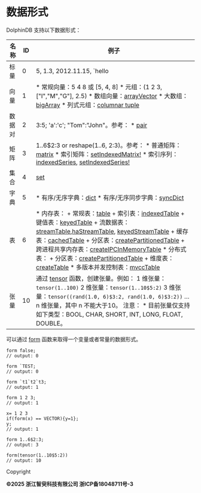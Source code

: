 # 数据形式

DolphinDB 支持以下数据形式：

| 名称 | ID | 例子 |
| --- | --- | --- |
| 标量 | 0 | 5, 1.3, 2012.11.15, `hello |
| 向量 | 1 | * 常规向量：5 4 8 或 [5, 4, 8] * 元组：(1 2 3, ["I","M","G"], 2.5) * 数组向量：[arrayVector](data_types_forms/arrayVector.md) * 大数组：[bigArray](data_types_forms/BigArray.md) * 列式元组：[columnar   tuple](data_types_forms/columnarTuple.md) |
| 数据对 | 2 | 3:5; 'a':'c'; "Tom":"John"。参考：  * [pair](../funcs/p/pair.md) |
| 矩阵 | 3 | 1..6$2:3 or reshape(1..6, 2:3)。参考：  * 普通矩阵：[matrix](../funcs/m/matrix.md) * 索引矩阵：[setIndexedMatrix!](../funcs/s/setIndexedMatrix_.md) * 索引序列：[indexedSeries](../funcs/i/isIndexedSeries.md), [setIndexedSeries!](../funcs/s/setIndexedSeries_.md) |
| 集合 | 4 | [set](../funcs/s/set.md) |
| 字典 | 5 | * 有序/无序字典：[dict](../funcs/d/dict.md) * 有序/无序同步字典：[syncDict](../funcs/s/syncDict.md) |
| 表 | 6 | * 内存表：   + 常规表：[table](../funcs/t/table.md)   + 索引表：[indexedTable](../funcs/i/indexedTable.md)   + 键值表：[keyedTable](../funcs/k/keyedTable.md)   + 流数据表：[streamTable](../funcs/s/streamTable.md),[haStreamTable](../funcs/h/haStreamTable.md), [keyedStreamTable](../funcs/k/keyedStreamTable.md)   + 缓存表：[cachedTable](../funcs/c/cachedTable.md)   + 分区表：[createPartitionedTable](../funcs/c/createPartitionedTable.md)   + 跨进程共享内存表：[createIPCInMemoryTable](../funcs/c/createIPCInMemoryTable.md) * 分布式表：   + 分区表：[createPartitionedTable](../funcs/c/createPartitionedTable.md)   + 维度表：[createTable](../funcs/c/createTable.md) * 多版本并发控制表：[mvccTable](../funcs/m/mvccTable.md) |
| 张量 | 10 | 通过 [tensor](../funcs/t/tensor.md) 函数，创建张量。例如：  1 维张量：`tensor(1..100)`  2 维张量：`tensor(1..10$5:2)`  3 维张量：`tensor((rand(1.0, 6)$3:2, rand(1.0, 6)$3:2))`  …  n 维张量，其中 n 不能大于10。  注意：   * 目前张量仅支持如下类型：BOOL, CHAR, SHORT, INT, LONG, FLOAT, DOUBLE。 |

可以通过 [form](../funcs/f/form.md) 函数来取得一个变量或者常量的数据形式。

```
form false;
// output: 0

form `TEST;
// output: 0

form `t1`t2`t3;
// output: 1

form 1 2 3;
// output: 1

x= 1 2 3
if(form(x) == VECTOR){y=1};
y;
// output: 1

form 1..6$2:3;
// output: 3

form(tensor(1..10$5:2))
// output: 10
```

Copyright

**©2025 浙江智臾科技有限公司 浙ICP备18048711号-3**
